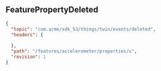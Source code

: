 ## FeaturePropertyDeleted

```json
{
  "topic": "com.acme/xdk_53/things/twin/events/deleted",
  "headers": {
    
  },
  "path": "/features/accelerometer/properties/x",
  "revision": 1
}
```
